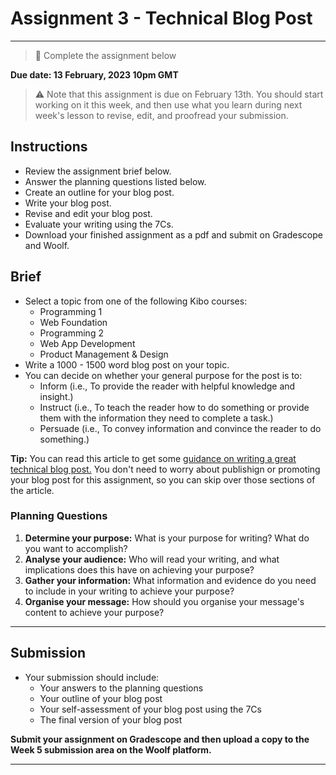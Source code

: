 # Assignment 3 - Technical Blog Post

---

> 📝 Complete the assignment below

**Due date: 13 February, 2023 10pm GMT**

> ⚠️ Note that this assignment is due on February 13th. You should start working on it this week, and then use what you learn during next week's lesson to revise, edit, and proofread your submission.

## Instructions

- Review the assignment brief below.
- Answer the planning questions listed below.
- Create an outline for your blog post.
- Write your blog post.
- Revise and edit your blog post. 
- Evaluate your writing using the 7Cs.
- Download your finished assignment as a pdf and submit on Gradescope and Woolf.


## Brief

- Select a topic from one of the following Kibo courses:
  - Programming 1
  - Web Foundation
  - Programming 2
  - Web App Development
  - Product Management & Design
- Write a 1000 - 1500 word blog post on your topic.
- You can decide on whether your general purpose for the post is to:
  - Inform (i.e., To provide the reader with helpful knowledge and insight.)
  - Instruct (i.e., To teach the reader how to do something or provide them with the information they need to complete a task.)
  - Persuade (i.e., To convey information and convince the reader to do something.) 

**Tip:** You can read this article to get some [guidance on writing a great technical blog post.](https://www.freecodecamp.org/news/how-to-write-a-great-technical-blog-post-414c414b67f6/) You don't need to worry about publishign or promoting your blog post for this assignment, so you can skip over those sections of the article.


### Planning Questions

1. **Determine your purpose:** What is your purpose for writing? What do you want to accomplish?
2. **Analyse your audience:** Who will read your writing, and what implications does this have on achieving your purpose?
3. **Gather your information:** What information and evidence do you need to include in your writing to achieve your purpose?
4. **Organise your message:** How should you organise your message's content to achieve your purpose?
 
 ---

## Submission

- Your submission should include:
  - Your answers to the planning questions
  - Your outline of your blog post
  - Your self-assessment of your blog post using the 7Cs
  - The final version of your blog post

**Submit your assignment on Gradescope and then upload a copy to the Week 5 submission area on the Woolf platform.**

---
